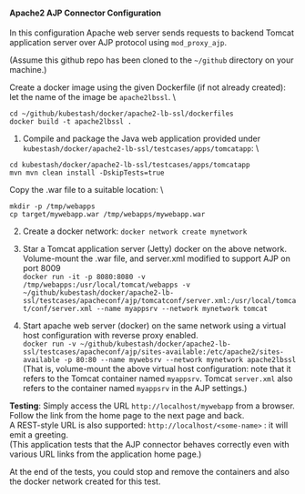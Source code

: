 #### Apache2 AJP Connector Configuration
In this configuration Apache web server sends requests to backend Tomcat application server over AJP protocol using `mod_proxy_ajp`.

(Assume this github repo has been cloned to the `~/github` directory on your machine.)

Create a docker image using the given Dockerfile (if not already created): let the name of the image be `apache2lbssl`. \
```
cd ~/github/kubestash/docker/apache2-lb-ssl/dockerfiles
docker build -t apache2lbssl .
```

1. Compile and package the Java web application provided under `kubestash/docker/apache2-lb-ssl/testcases/apps/tomcatapp`: \
```
cd kubestash/docker/apache2-lb-ssl/testcases/apps/tomcatapp
mvn mvn clean install -DskipTests=true
```
Copy the .war file to a suitable location: \
```
mkdir -p /tmp/webapps
cp target/mywebapp.war /tmp/webapps/mywebapp.war
```

2. Create a docker network: `docker network create mynetwork`

3. Star a Tomcat application server (Jetty) docker on the above network. Volume-mount the .war file, and server.xml modified to support AJP on port 8009 \
`docker run -it -p 8080:8080 -v /tmp/webapps:/usr/local/tomcat/webapps -v ~/github/kubestash/docker/apache2-lb-ssl/testcases/apacheconf/ajp/tomcatconf/server.xml:/usr/local/tomcat/conf/server.xml --name myappsrv --network mynetwork tomcat`

4. Start apache web server (docker) on the same network using a virtual host configuration with reverse proxy enabled. \
`docker run -v ~/github/kubestash/docker/apache2-lb-ssl/testcases/apacheconf/ajp/sites-available:/etc/apache2/sites-available -p 80:80 --name mywebsrv --network mynetwork apache2lbssl`
(That is, volume-mount the above virtual host configuration: note that it refers to the Tomcat container named `myappsrv`. Tomcat `server.xml` also refers to the container named `myappsrv` in the AJP settings.)

**Testing**: Simply access the URL `http://localhost/mywebapp` from a browser. \
Follow the link from the home page to the next page and back. \
A REST-style URL is also supported: `http://localhost/<some-name>` : it will emit a greeting.\
(This application tests that the AJP connector behaves correctly even with various URL links from the application home page.)

At the end of the tests, you could stop and remove the containers and also the docker network created for this test.
